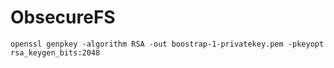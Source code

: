 # ObsecureFS


```
openssl genpkey -algorithm RSA -out boostrap-1-privatekey.pem -pkeyopt rsa_keygen_bits:2048
```